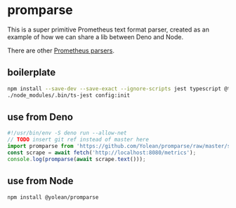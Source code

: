 # promparse

This is a super primitive Prometheus text format parser,
created as an example of how we can share a lib between Deno and Node.

There are other [Prometheus parsers](https://www.npmjs.com/search?q=prometheus%20parse).

## boilerplate

```bash
npm install --save-dev --save-exact --ignore-scripts jest typescript @tsconfig/deno ts-jest @types/jest
./node_modules/.bin/ts-jest config:init
```

## use from Deno

```javascript
#!/usr/bin/env -S deno run --allow-net
// TODO insert git ref instead of master here
import promparse from 'https://github.com/Yolean/promparse/raw/master/src/promparse.ts';
const scrape = await fetch('http://localhost:8080/metrics');
console.log(promparse(await scrape.text()));
```

## use from Node

```bash
npm install @yolean/promparse
```
